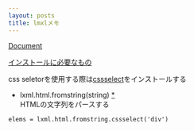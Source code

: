 ```yaml
---
layout: posts
title: lmxlメモ
---
```

[Document](http://lxml.de/)  

[インストールに必要なもの](http://lxml.de/installation.html#requirements)  

css seletorを使用する際は[cssselect](https://pypi.python.org/pypi/cssselect)をインストールする  

* lxml.html.fromstring(string) [\*](http://lxml.de/lxmlhtml.html#parsing-html)  
HTMLの文字列をパースする  

```
elems = lxml.html.fromstring.cssselect('div')
```

